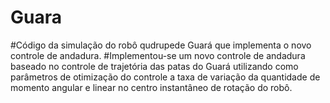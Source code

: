 # Guara

#Código da simulação do robô qudrupede Guará que implementa o novo controle de andadura.
#Implementou-se um novo controle de andadura baseado no controle de trajetória das patas do Guará utilizando como parâmetros de otimização do controle a taxa de variação da quantidade de momento angular e linear no centro instantâneo de rotação do robô.
